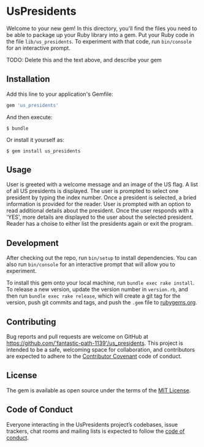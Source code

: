 # UsPresidents

Welcome to your new gem! In this directory, you'll find the files you need to be able to package up your Ruby library into a gem. Put your Ruby code in the file `lib/us_presidents`. To experiment with that code, run `bin/console` for an interactive prompt.

TODO: Delete this and the text above, and describe your gem

## Installation

Add this line to your application's Gemfile:

```ruby
gem 'us_presidents'
```

And then execute:

    $ bundle

Or install it yourself as:

    $ gem install us_presidents

## Usage

User is greeted with a welcome message and an image of the US flag. A list of all US presidents is displayed. The user is prompted to select one president by typing the index number.
Once a president is selected, a bried information is provided for the reader. User is prompted with an option to read additional details about the president. Once the user responds with a 'YES', more details are displayed to the user about the selected president. Reader has a choise to either list the presidents again or exit the program.

## Development

After checking out the repo, run `bin/setup` to install dependencies. You can also run `bin/console` for an interactive prompt that will allow you to experiment.

To install this gem onto your local machine, run `bundle exec rake install`. To release a new version, update the version number in `version.rb`, and then run `bundle exec rake release`, which will create a git tag for the version, push git commits and tags, and push the `.gem` file to [rubygems.org](https://rubygems.org).

## Contributing

Bug reports and pull requests are welcome on GitHub at https://github.com/'fantastic-path-1139'/us_presidents. This project is intended to be a safe, welcoming space for collaboration, and contributors are expected to adhere to the [Contributor Covenant](http://contributor-covenant.org) code of conduct.

## License

The gem is available as open source under the terms of the [MIT License](https://opensource.org/licenses/MIT).

## Code of Conduct

Everyone interacting in the UsPresidents project’s codebases, issue trackers, chat rooms and mailing lists is expected to follow the [code of conduct](https://github.com/'fantastic-path-1139'/us_presidents/blob/master/CODE_OF_CONDUCT.md).
